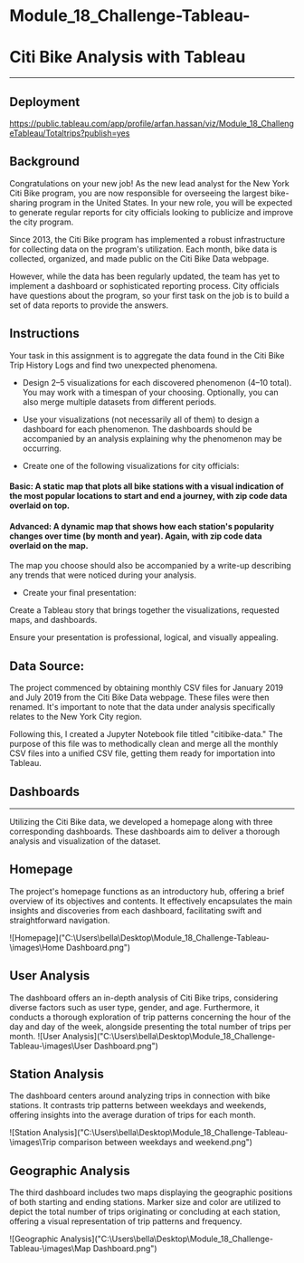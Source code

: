 # Module_18_Challenge-Tableau-

# Citi Bike Analysis with Tableau
----------------------------------------------------------------------------
## Deployment
https://public.tableau.com/app/profile/arfan.hassan/viz/Module_18_ChallengeTableau/Totaltrips?publish=yes

## Background
Congratulations on your new job! As the new lead analyst for the New York Citi Bike program, you are now responsible for overseeing the largest bike-sharing program in the United States. In your new role, you will be expected to generate regular reports for city officials looking to publicize and improve the city program.

Since 2013, the Citi Bike program has implemented a robust infrastructure for collecting data on the program's utilization. Each month, bike data is collected, organized, and made public on the Citi Bike Data webpage.

However, while the data has been regularly updated, the team has yet to implement a dashboard or sophisticated reporting process. City officials have questions about the program, so your first task on the job is to build a set of data reports to provide the answers.

## Instructions

Your task in this assignment is to aggregate the data found in the Citi Bike Trip History Logs and find two unexpected phenomena.

* Design 2–5 visualizations for each discovered phenomenon (4–10 total). You may work with a timespan of your choosing. Optionally, you can also merge multiple datasets from different periods.

* Use your visualizations (not necessarily all of them) to design a dashboard for each phenomenon. The dashboards should be accompanied by an analysis explaining why the phenomenon may be occurring.

* Create one of the following visualizations for city officials:

#### Basic: A static map that plots all bike stations with a visual indication of the most popular locations to start and end a journey, with zip code data overlaid on top.

#### Advanced: A dynamic map that shows how each station's popularity changes over time (by month and year). Again, with zip code data overlaid on the map.

The map you choose should also be accompanied by a write-up describing any trends that were noticed during your analysis.

* Create your final presentation:

Create a Tableau story that brings together the visualizations, requested maps, and dashboards.

Ensure your presentation is professional, logical, and visually appealing.

## Data Source:

The project commenced by obtaining monthly CSV files for January 2019 and July 2019 from the Citi Bike Data webpage. These files were then renamed. It's important to note that the data under analysis specifically relates to the New York City region.

Following this, I created a Jupyter Notebook file titled "citibike-data." The purpose of this file was to methodically clean and merge all the monthly CSV files into a unified CSV file, getting them ready for importation into Tableau.

## Dashboards
--------------------------------------------------------------
Utilizing the Citi Bike data, we developed a homepage along with three corresponding dashboards. These dashboards aim to deliver a thorough analysis and visualization of the dataset.

## Homepage


The project's homepage functions as an introductory hub, offering a brief overview of its objectives and contents. It effectively encapsulates the main insights and discoveries from each dashboard, facilitating swift and straightforward navigation.

![Homepage]("C:\Users\bella\Desktop\Module_18_Challenge-Tableau-\images\Home Dashboard.png")

## User Analysis
The dashboard offers an in-depth analysis of Citi Bike trips, considering diverse factors such as user type, gender, and age. Furthermore, it conducts a thorough exploration of trip patterns concerning the hour of the day and day of the week, alongside presenting the total number of trips per month.
![User Analysis]("C:\Users\bella\Desktop\Module_18_Challenge-Tableau-\images\User Dashboard.png")

## Station Analysis

The dashboard centers around analyzing trips in connection with bike stations. It contrasts trip patterns between weekdays and weekends, offering insights into the average duration of trips for each month.

![Station Analysis]("C:\Users\bella\Desktop\Module_18_Challenge-Tableau-\images\Trip comparison between weekdays and weekend.png")

## Geographic Analysis
The third dashboard includes two maps displaying the geographic positions of both starting and ending stations. Marker size and color are utilized to depict the total number of trips originating or concluding at each station, offering a visual representation of trip patterns and frequency.

![Geographic Analysis]("C:\Users\bella\Desktop\Module_18_Challenge-Tableau-\images\Map Dashboard.png")
